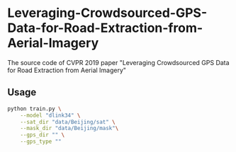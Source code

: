 # Leveraging-Crowdsourced-GPS-Data-for-Road-Extraction-from-Aerial-Imagery
The source code of CVPR 2019 paper "Leveraging Crowdsourced GPS Data for Road Extraction from Aerial Imagery"

## Usage

```bash
python train.py \
	--model "dlink34" \
	--sat_dir "data/Beijing/sat" \
	--mask_dir "data/Beijing/mask"\
	--gps_dir "" \
	--gps_type ""
```
